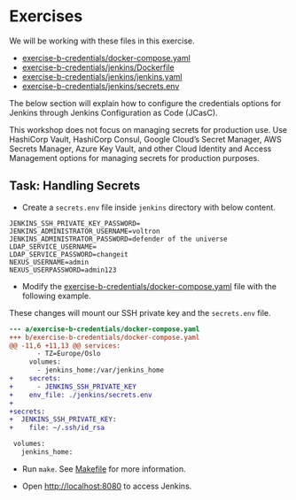 # Exercises

We will be working with these files in this exercise.

- [exercise-b-credentials/docker-compose.yaml](exercise-b-credentials/docker-compose.yaml)
- [exercise-b-credentials/jenkins/Dockerfile](exercise-a-credentials/jenkins/Dockerfile)
- [exercise-b-credentials/jenkins/jenkins.yaml](exercise-b-credentials/jenkins/jenkins.yaml)
- [exercise-b-credentials/jenkins/secrets.env](exercise-b-credentials/jenkins/secrets.env)

The below section will explain how to configure the credentials options for Jenkins through Jenkins Configuration as Code (JCasC).

This workshop does not focus on managing secrets for production use. Use HashiCorp Vault, HashiCorp Consul, Google Cloud’s Secret Manager, AWS Secrets Manager, Azure Key Vault, and other Cloud Identity and Access Management options for managing secrets for production purposes.

## Task: Handling Secrets

- Create a `secrets.env` file inside `jenkins` directory with below content.

```text
JENKINS_SSH_PRIVATE_KEY_PASSWORD=
JENKINS_ADMINISTRATOR_USERNAME=voltron
JENKINS_ADMINISTRATOR_PASSWORD=defender of the universe
LDAP_SERVICE_USERNAME=
LDAP_SERVICE_PASSWORD=changeit
NEXUS_USERNAME=admin
NEXUS_USERPASSWORD=admin123
```

- Modify the [exercise-b-credentials/docker-compose.yaml](exercise-b-credentials/docker-compose.yaml) file with the following example.

These changes will mount our SSH private key and the `secrets.env` file.

```patch
--- a/exercise-b-credentials/docker-compose.yaml
+++ b/exercise-b-credentials/docker-compose.yaml
@@ -11,6 +11,13 @@ services:
       - TZ=Europe/Oslo
     volumes:
       - jenkins_home:/var/jenkins_home
+    secrets:
+      - JENKINS_SSH_PRIVATE_KEY
+    env_file: ./jenkins/secrets.env
+
+secrets:
+  JENKINS_SSH_PRIVATE_KEY:
+    file: ~/.ssh/id_rsa

 volumes:
   jenkins_home:
```

- Run `make`. See [Makefile](Makefile) for more information.

- Open [http://localhost:8080](http://localhost:8080) to access Jenkins.
